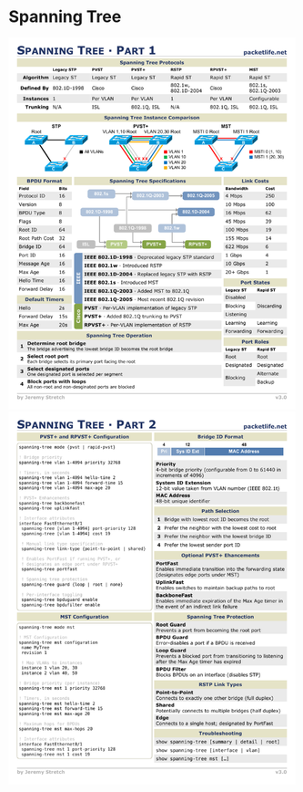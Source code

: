 # Spanning Tree

![](../../../images/stp_cheatsheet_1.png)
![](../../../images/stp_cheatsheet_2.png)